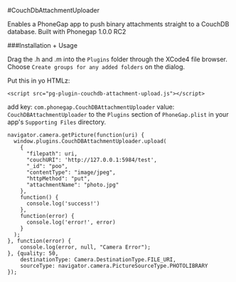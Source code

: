 #CouchDbAttachmentUploader

Enables a PhoneGap app to push binary attachments straight to a CouchDB database. Built with Phonegap 1.0.0 RC2

###Installation + Usage

Drag the .h and .m into the `Plugins` folder through the XCode4 file browser. Choose `Create groups for any added folders` on the dialog.

Put this in yo HTMLz:

    <script src="pg-plugin-couchdb-attachment-upload.js"></script>

add key: `com.phonegap.CouchDBAttachmentUploader` value: `CouchDBAttachmentUploader` to the `Plugins` section of `PhoneGap.plist` in your app's `Supporting Files` directory.


    navigator.camera.getPicture(function(uri) {
      window.plugins.CouchDBAttachmentUploader.upload(
        {
          "filepath": uri,
          "couchURI": 'http://127.0.0.1:5984/test',
          "_id": "poo",
          "contentType": "image/jpeg",
          "httpMethod": "put",
          "attachmentName": "photo.jpg"
        },
        function() { 
          console.log('success!')
        },
        function(error) {
          console.log('error!', error)
        }
      );
    }, function(error) {
        console.log(error, null, "Camera Error");
    }, {quality: 50,
        destinationType: Camera.DestinationType.FILE_URI,
        sourceType: navigator.camera.PictureSourceType.PHOTOLIBRARY
    });


